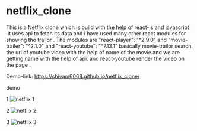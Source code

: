 # netflix_clone
This is a Netflix clone which is build with the help of react-js and javascript .it uses api to fetch its data and i have used many other react modules for showing the trailor .
The modules are "react-player": "^2.9.0" and "movie-trailer": "^2.1.0" and "react-youtube": "^7.13.1" basically movie-trailor search the url of youtube video with the help of name 
of the movie and we are getting name with the help of api.
and react-youtube render the video on the page .

Demo-link:  https://shivam6068.github.io/netflix_clone/

demo


1
![netflix 1](https://user-images.githubusercontent.com/56030089/132673144-45c2ffdd-8998-400f-87e8-b061c48eff37.png)

2
![netflix 2](https://user-images.githubusercontent.com/56030089/132673379-3edcc63d-58ae-4a70-b8fd-933e5b2dff7c.png)

3
![netflix 3](https://user-images.githubusercontent.com/56030089/132673401-19b02d8d-796f-42e7-916f-3de4e601c8ea.png)

